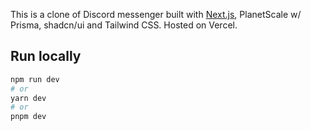 This is a clone of Discord messenger built with [Next.js](https://nextjs.org/), PlanetScale w/ Prisma, shadcn/ui and Tailwind CSS. Hosted on Vercel.

## Run locally

```bash
npm run dev
# or
yarn dev
# or
pnpm dev
```
